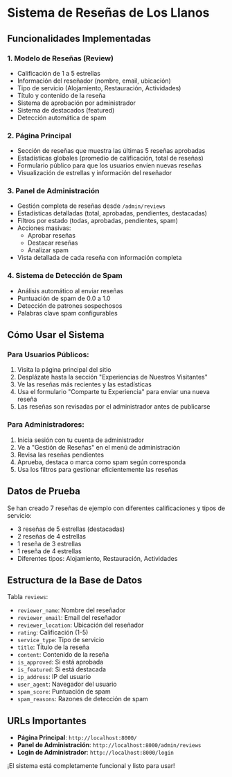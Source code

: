 # Sistema de Reseñas de Los Llanos

## Funcionalidades Implementadas

### 1. **Modelo de Reseñas (Review)**
- Calificación de 1 a 5 estrellas
- Información del reseñador (nombre, email, ubicación)
- Tipo de servicio (Alojamiento, Restauración, Actividades)
- Título y contenido de la reseña
- Sistema de aprobación por administrador
- Sistema de destacados (featured)
- Detección automática de spam

### 2. **Página Principal**
- Sección de reseñas que muestra las últimas 5 reseñas aprobadas
- Estadísticas globales (promedio de calificación, total de reseñas)
- Formulario público para que los usuarios envíen nuevas reseñas
- Visualización de estrellas y información del reseñador

### 3. **Panel de Administración**
- Gestión completa de reseñas desde `/admin/reviews`
- Estadísticas detalladas (total, aprobadas, pendientes, destacadas)
- Filtros por estado (todas, aprobadas, pendientes, spam)
- Acciones masivas:
  - Aprobar reseñas
  - Destacar reseñas
  - Analizar spam
- Vista detallada de cada reseña con información completa

### 4. **Sistema de Detección de Spam**
- Análisis automático al enviar reseñas
- Puntuación de spam de 0.0 a 1.0
- Detección de patrones sospechosos
- Palabras clave spam configurables

## Cómo Usar el Sistema

### Para Usuarios Públicos:
1. Visita la página principal del sitio
2. Desplázate hasta la sección "Experiencias de Nuestros Visitantes"
3. Ve las reseñas más recientes y las estadísticas
4. Usa el formulario "Comparte tu Experiencia" para enviar una nueva reseña
5. Las reseñas son revisadas por el administrador antes de publicarse

### Para Administradores:
1. Inicia sesión con tu cuenta de administrador
2. Ve a "Gestión de Reseñas" en el menú de administración
3. Revisa las reseñas pendientes
4. Aprueba, destaca o marca como spam según corresponda
5. Usa los filtros para gestionar eficientemente las reseñas

## Datos de Prueba

Se han creado 7 reseñas de ejemplo con diferentes calificaciones y tipos de servicio:
- 3 reseñas de 5 estrellas (destacadas)
- 2 reseñas de 4 estrellas
- 1 reseña de 3 estrellas
- 1 reseña de 4 estrellas
- Diferentes tipos: Alojamiento, Restauración, Actividades

## Estructura de la Base de Datos

Tabla `reviews`:
- `reviewer_name`: Nombre del reseñador
- `reviewer_email`: Email del reseñador
- `reviewer_location`: Ubicación del reseñador
- `rating`: Calificación (1-5)
- `service_type`: Tipo de servicio
- `title`: Título de la reseña
- `content`: Contenido de la reseña
- `is_approved`: Si está aprobada
- `is_featured`: Si está destacada
- `ip_address`: IP del usuario
- `user_agent`: Navegador del usuario
- `spam_score`: Puntuación de spam
- `spam_reasons`: Razones de detección de spam

## URLs Importantes

- **Página Principal**: `http://localhost:8000/`
- **Panel de Administración**: `http://localhost:8000/admin/reviews`
- **Login de Administrador**: `http://localhost:8000/login`

¡El sistema está completamente funcional y listo para usar!
